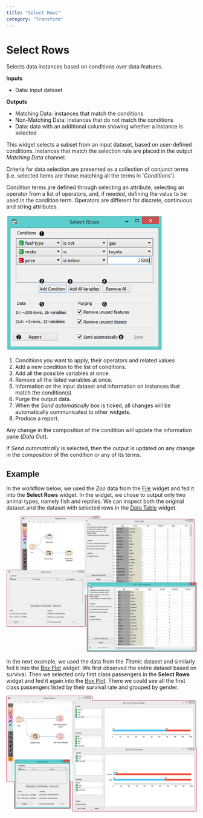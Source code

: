 ```yaml
---
title: "Select Rows"
category: "Transform"
---
```

Select Rows
===========

Selects data instances based on conditions over data features.

**Inputs**

- Data: input dataset

**Outputs**

- Matching Data: instances that match the conditions
- Non-Matching Data: instances that do not match the conditions
- Data: data with an additional column showing whether a instance is selected

This widget selects a subset from an input dataset, based on user-defined conditions. Instances that match the selection rule are placed in the output *Matching Data* channel.

Criteria for data selection are presented as a collection of conjunct terms (i.e. selected items are those matching all the terms in '*Conditions*').

Condition terms are defined through selecting an attribute, selecting an operator from a list of operators, and, if needed, defining the value to be used in the condition term. Operators are different for discrete, continuous and string attributes.

![](/widget-catalog/transform/images/SelectRows-stamped.png)

1. Conditions you want to apply, their operators and related values
2. Add a new condition to the list of conditions.
3. Add all the possible variables at once.
4. Remove all the listed variables at once.
5. Information on the input dataset and information on instances that match the condition(s)
6. Purge the output data.
7. When the *Send automatically* box is ticked, all changes will be automatically communicated to other widgets.
8. Produce a report.

Any change in the composition of the condition will update the information pane (*Data Out*).

If *Send automatically* is selected, then the output is updated on any change in the composition of the condition or any of its terms.

Example
-------

In the workflow below, we used the *Zoo* data from the [File](../data/file.md) widget and fed it into the **Select Rows** widget. In the widget, we chose to output only two animal types, namely fish and reptiles. We can inspect both the original dataset and the dataset with selected rows in the [Data Table](/widget-catalog/transform/../data/datatable) widget.

![](/widget-catalog/transform/images/SelectRows-Example.png)

In the next example, we used the data from the *Titanic* dataset and similarly fed it into the [Box Plot](/widget-catalog/transform/../visualize/boxplot) widget. We first observed the entire dataset based on survival. Then we selected only first class passengers in the **Select Rows** widget and fed it again into the [Box Plot](/widget-catalog/transform/../visualize/boxplot). There we could see all the first class passengers listed by their survival rate and grouped by gender.

![](/widget-catalog/transform/images/SelectRows-Workflow.png)
